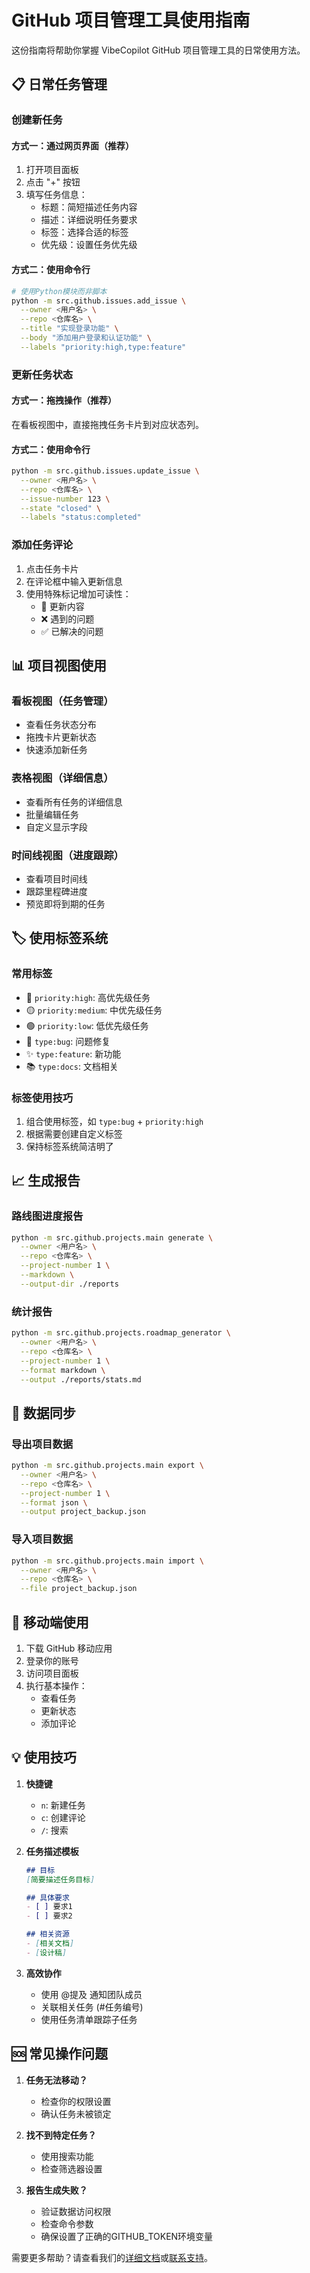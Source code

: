 # GitHub 项目管理工具使用指南

这份指南将帮助你掌握 VibeCopilot GitHub 项目管理工具的日常使用方法。

## 📋 日常任务管理

### 创建新任务

#### 方式一：通过网页界面（推荐）

1. 打开项目面板
2. 点击 "+" 按钮
3. 填写任务信息：
   - 标题：简短描述任务内容
   - 描述：详细说明任务要求
   - 标签：选择合适的标签
   - 优先级：设置任务优先级

#### 方式二：使用命令行

```bash
# 使用Python模块而非脚本
python -m src.github.issues.add_issue \
  --owner <用户名> \
  --repo <仓库名> \
  --title "实现登录功能" \
  --body "添加用户登录和认证功能" \
  --labels "priority:high,type:feature"
```

### 更新任务状态

#### 方式一：拖拽操作（推荐）

在看板视图中，直接拖拽任务卡片到对应状态列。

#### 方式二：使用命令行

```bash
python -m src.github.issues.update_issue \
  --owner <用户名> \
  --repo <仓库名> \
  --issue-number 123 \
  --state "closed" \
  --labels "status:completed"
```

### 添加任务评论

1. 点击任务卡片
2. 在评论框中输入更新信息
3. 使用特殊标记增加可读性：
   - 📝 更新内容
   - ❌ 遇到的问题
   - ✅ 已解决的问题

## 📊 项目视图使用

### 看板视图（任务管理）

- 查看任务状态分布
- 拖拽卡片更新状态
- 快速添加新任务

### 表格视图（详细信息）

- 查看所有任务的详细信息
- 批量编辑任务
- 自定义显示字段

### 时间线视图（进度跟踪）

- 查看项目时间线
- 跟踪里程碑进度
- 预览即将到期的任务

## 🏷️ 使用标签系统

### 常用标签

- 🔴 `priority:high`: 高优先级任务
- 🟡 `priority:medium`: 中优先级任务
- 🟢 `priority:low`: 低优先级任务
- 🐛 `type:bug`: 问题修复
- ✨ `type:feature`: 新功能
- 📚 `type:docs`: 文档相关

### 标签使用技巧

1. 组合使用标签，如 `type:bug` + `priority:high`
2. 根据需要创建自定义标签
3. 保持标签系统简洁明了

## 📈 生成报告

### 路线图进度报告

```bash
python -m src.github.projects.main generate \
  --owner <用户名> \
  --repo <仓库名> \
  --project-number 1 \
  --markdown \
  --output-dir ./reports
```

### 统计报告

```bash
python -m src.github.projects.roadmap_generator \
  --owner <用户名> \
  --repo <仓库名> \
  --project-number 1 \
  --format markdown \
  --output ./reports/stats.md
```

## 🔄 数据同步

### 导出项目数据

```bash
python -m src.github.projects.main export \
  --owner <用户名> \
  --repo <仓库名> \
  --project-number 1 \
  --format json \
  --output project_backup.json
```

### 导入项目数据

```bash
python -m src.github.projects.main import \
  --owner <用户名> \
  --repo <仓库名> \
  --file project_backup.json
```

## 📱 移动端使用

1. 下载 GitHub 移动应用
2. 登录你的账号
3. 访问项目面板
4. 执行基本操作：
   - 查看任务
   - 更新状态
   - 添加评论

## 💡 使用技巧

1. **快捷键**
   - `n`: 新建任务
   - `c`: 创建评论
   - `/`: 搜索

2. **任务描述模板**
   ```markdown
   ## 目标
   [简要描述任务目标]

   ## 具体要求
   - [ ] 要求1
   - [ ] 要求2

   ## 相关资源
   - [相关文档]
   - [设计稿]
   ```

3. **高效协作**
   - 使用 @提及 通知团队成员
   - 关联相关任务 (#任务编号)
   - 使用任务清单跟踪子任务

## 🆘 常见操作问题

1. **任务无法移动？**
   - 检查你的权限设置
   - 确认任务未被锁定

2. **找不到特定任务？**
   - 使用搜索功能
   - 检查筛选器设置

3. **报告生成失败？**
   - 验证数据访问权限
   - 检查命令参数
   - 确保设置了正确的GITHUB_TOKEN环境变量

需要更多帮助？请查看我们的[详细文档](../../../index.md)或[联系支持](mailto:support@vibecopilot.com.md)。
